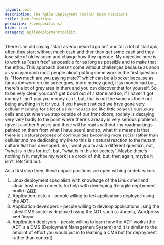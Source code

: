 ```yaml
---
layout: post
description: The Agile Deployment Toolkit Open Positions
title: Open Positions
permalink: /openpositions/
hide: true
category: agiledeploymenttoolkit
---
```


There is an old saying "start as you mean to go on" and for a lot of startups, often they start without much cash and then they get some cash and they lose site of old wisdom and change how they operate.
My objective here is to work as "cash free" as possible for as long as possible and to make that the ethos.
This approach doesn't come without challenges because as soon as you approach most people about putting some work in the first question is, "How much are you paying mate?" which can be a blocker because as far as the word on the street goes, more money good, less money bad but, there's a lot of grey area in there and you can discover that for yourself.
So, to be very clear, you can't get blood out of a stone and so, if I haven't got money I can't pay you money can I, but, that is not the same as there not being anything in it for you. If you haven't noticed we have gone very cellular meaning for a lot of us our houses are like little palaces our luxury cells and yet when we step outside of our front doors, society is decaying very very badly to the point where there's already is very serious problems (give it another 5 years and there will be roads without any roadmarkings painted on them from what I have seen) and so, what this means is that there is a natural process of communities becoming more social rather than cellular and me dedicating my life to this is a natural reaction to the mutant culture that has developed. So, I wnat you to ask a different question, not, "what is in this for me", but, "what is in this for society". Maybe there's nothing in it. mayhbe my work is a crock of shit, but, then again, maybe it isn't, lets find out.

As a first step then, these unpaid positions are open withing codebreakers.

1) Linux deployment specialists with knowledge of the Linux shell and cloud host environments for help with developing the agile deployment toolkit: [ADT](www.github.com/agile-deployer)
2) Application testers - people willing to test applications deployed using the ADT. 
3) Application developers - people willing to develop applications using the latest CMS systems deployed using the ADT such as Joomla, Wordpress and Drupal.
4) Application deployers - people willing to learn how the ADT works (the ADT is a DMS (Deployment Management System) and it is similar to the amount of effort you would put in to learning a CMS but for deployment rather than content). 
